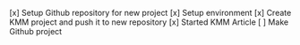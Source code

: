 [x] Setup Github repository for new project
[x] Setup environment
[x] Create KMM project and push it to new repository
[x] Started KMM Article
[ ] Make Github project
